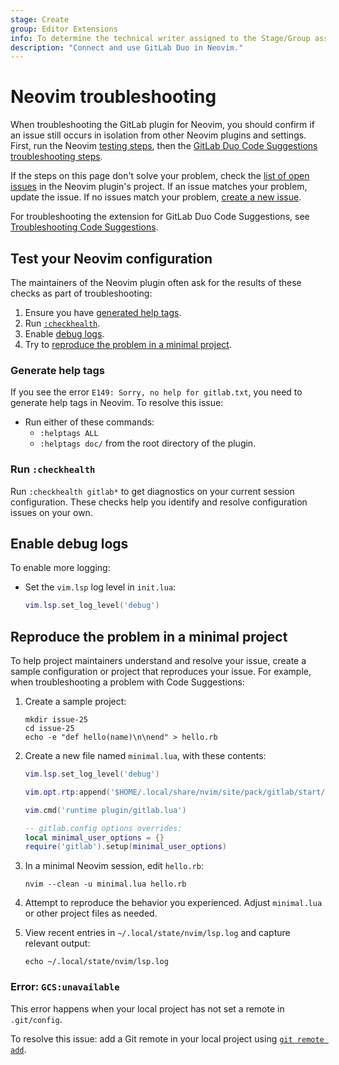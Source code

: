 ```yaml
---
stage: Create
group: Editor Extensions
info: To determine the technical writer assigned to the Stage/Group associated with this page, see https://handbook.gitlab.com/handbook/product/ux/technical-writing/#assignments
description: "Connect and use GitLab Duo in Neovim."
---
```


# Neovim troubleshooting

When troubleshooting the GitLab plugin for Neovim, you should confirm if an issue still occurs
in isolation from other Neovim plugins and settings. First, run the Neovim [testing steps](#test-your-neovim-configuration),
then the [GitLab Duo Code Suggestions troubleshooting steps](../../user/project/repository/code_suggestions/troubleshooting.md).

If the steps on this page don't solve your problem, check the
[list of open issues](https://gitlab.com/gitlab-org/editor-extensions/gitlab.vim/-/issues/?sort=created_date&state=opened&first_page_size=100)
in the Neovim plugin's project. If an issue matches your problem, update the issue.
If no issues match your problem, [create a new issue](https://gitlab.com/gitlab-org/editor-extensions/gitlab.vim/-/issues/new).

For troubleshooting the extension for GitLab Duo Code Suggestions,
see [Troubleshooting Code Suggestions](../../user/project/repository/code_suggestions/troubleshooting.md#neovim-troubleshooting).

## Test your Neovim configuration

The maintainers of the Neovim plugin often ask for the results of these checks as part of troubleshooting:

1. Ensure you have [generated help tags](#generate-help-tags).
1. Run [`:checkhealth`](#run-checkhealth).
1. Enable [debug logs](#enable-debug-logs).
1. Try to [reproduce the problem in a minimal project](#reproduce-the-problem-in-a-minimal-project).

### Generate help tags

If you see the error `E149: Sorry, no help for gitlab.txt`, you need to generate help tags in Neovim.
To resolve this issue:

- Run either of these commands:
  - `:helptags ALL`
  - `:helptags doc/` from the root directory of the plugin.

### Run `:checkhealth`

Run `:checkhealth gitlab*` to get diagnostics on your current session configuration.
These checks help you identify and resolve configuration issues on your own.

## Enable debug logs

To enable more logging:

- Set the `vim.lsp` log level in `init.lua`:

  ```lua
  vim.lsp.set_log_level('debug')
  ```

## Reproduce the problem in a minimal project

To help project maintainers understand and resolve your issue, create a sample
configuration or project that reproduces your issue. For example, when troubleshooting
a problem with Code Suggestions:

1. Create a sample project:

   ```plaintext
   mkdir issue-25
   cd issue-25
   echo -e "def hello(name)\n\nend" > hello.rb
   ```

1. Create a new file named `minimal.lua`, with these contents:

   ```lua
   vim.lsp.set_log_level('debug')

   vim.opt.rtp:append('$HOME/.local/share/nvim/site/pack/gitlab/start/gitlab.vim')

   vim.cmd('runtime plugin/gitlab.lua')

   -- gitlab.config options overrides:
   local minimal_user_options = {}
   require('gitlab').setup(minimal_user_options)
   ```

1. In a minimal Neovim session, edit `hello.rb`:

   ```shell
   nvim --clean -u minimal.lua hello.rb
   ```

1. Attempt to reproduce the behavior you experienced. Adjust `minimal.lua` or other project files as needed.
1. View recent entries in `~/.local/state/nvim/lsp.log` and capture relevant output:

   ```plaintext
   echo ~/.local/state/nvim/lsp.log
   ```

### Error: `GCS:unavailable`

This error happens when your local project has not set a remote in `.git/config`.

To resolve this issue: add a Git remote in your local project using
[`git remote add`](../../topics/git/commands.md#git-remote-add).
